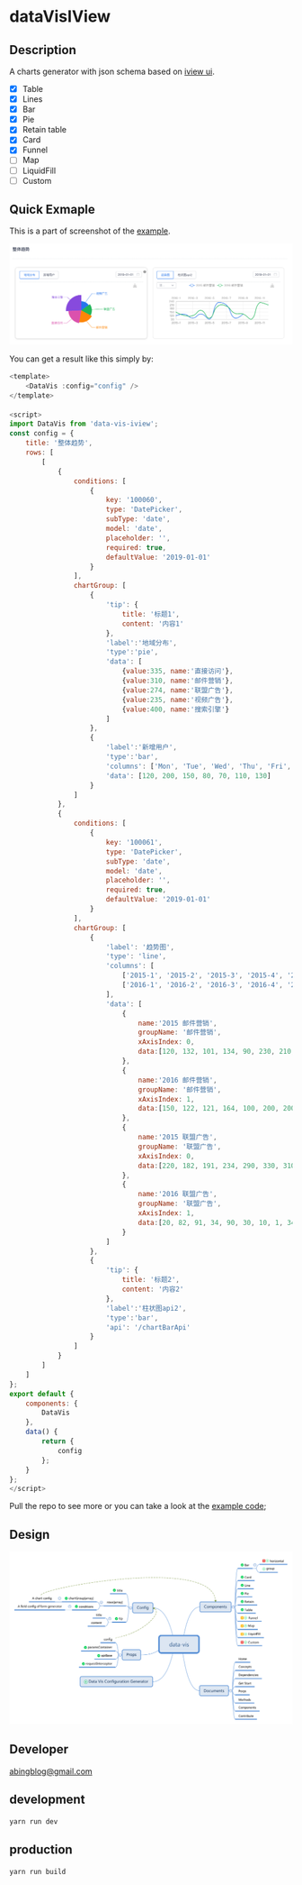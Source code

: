# dataVisIView

## Description

A charts generator with json schema based on [iview ui](https://www.iviewui.com/).

- [x] Table
- [x] Lines
- [x] Bar
- [x] Pie
- [x] Retain table
- [x] Card
- [x] Funnel
- [ ] Map
- [ ] LiquidFill
- [ ] Custom

## Quick Exmaple

This is a part of screenshot of the [example](https://github.com/BingBlog/form-generator-iview/tree/master/example/page/home).

![project mind mapping](./example.png)

You can get a result like this simply by:

```javascript
<template>
    <DataVis :config="config" />
</template>

<script>
import DataVis from 'data-vis-iview';
const config = {
    title: '整体趋势',
    rows: [
        [
            {
                conditions: [
                    {
                        key: '100060',
                        type: 'DatePicker',
                        subType: 'date',
                        model: 'date',
                        placeholder: '',
                        required: true,
                        defaultValue: '2019-01-01'
                    }
                ],
                chartGroup: [
                    {
                        'tip': {
                            title: '标题1',
                            content: '内容1'
                        },
                        'label':'地域分布',
                        'type':'pie',
                        'data': [
                            {value:335, name:'直接访问'},
                            {value:310, name:'邮件营销'},
                            {value:274, name:'联盟广告'},
                            {value:235, name:'视频广告'},
                            {value:400, name:'搜索引擎'}
                        ]
                    },
                    {
                        'label':'新增用户',
                        'type':'bar',
                        'columns': ['Mon', 'Tue', 'Wed', 'Thu', 'Fri', 'Sat', 'Sun'],
                        'data': [120, 200, 150, 80, 70, 110, 130]
                    }
                ]
            },
            {
                conditions: [
                    {
                        key: '100061',
                        type: 'DatePicker',
                        subType: 'date',
                        model: 'date',
                        placeholder: '',
                        required: true,
                        defaultValue: '2019-01-01'
                    }
                ],
                chartGroup: [
                    {
                        'label': '趋势图',
                        'type': 'line',
                        'columns': [
                            ['2015-1', '2015-2', '2015-3', '2015-4', '2015-5', '2015-6', '2015-7', '2015-8', '2015-9', '2015-10', '2015-11'],
                            ['2016-1', '2016-2', '2016-3', '2016-4', '2016-5', '2016-6', '2016-7', '2016-8', '2016-9', '2016-10', '2016-11', '2016-12']
                        ],
                        'data': [
                            {
                                name:'2015 邮件营销',
                                groupName: '邮件营销',
                                xAxisIndex: 0,
                                data:[120, 132, 101, 134, 90, 230, 210, 101, 134]
                            },
                            {
                                name:'2016 邮件营销',
                                groupName: '邮件营销',
                                xAxisIndex: 1,
                                data:[150, 122, 121, 164, 100, 200, 200, 141, 134, 90, 230, 210]
                            },
                            {
                                name:'2015 联盟广告',
                                groupName: '联盟广告',
                                xAxisIndex: 0,
                                data:[220, 182, 191, 234, 290, 330, 310, 101, 134, 90, 230]
                            },
                            {
                                name:'2016 联盟广告',
                                groupName: '联盟广告',
                                xAxisIndex: 1,
                                data:[20, 82, 91, 34, 90, 30, 10, 1, 34, 90, 30, 10]
                            }
                        ]
                    },
                    {
                        'tip': {
                            title: '标题2',
                            content: '内容2'
                        },
                        'label':'柱状图api2',
                        'type':'bar',
                        'api': '/chartBarApi'
                    }
                ]
            }
        ]
    ]
};
export default {
    components: {
        DataVis
    },
    data() {
        return {
            config
        };
    }
};
</script>

```

Pull the repo to see more or you can take a look at the [example code](https://github.com/BingBlog/form-generator-iview/tree/master/example/page/home);

## Design

![project mind mapping](./project-mind-mapping.svg)


## Developer

abingblog@gmail.com

## development

`yarn run dev`

## production

`yarn run build`
